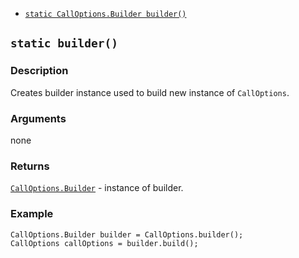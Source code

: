 * [`static CallOptions.Builder builder()`](#builder)

<a name="builder"></a>
## `static builder()`

### Description
Creates builder instance used to build new instance of `CallOptions`.

### Arguments
none

### Returns
[`CallOptions.Builder`](./CallOptions.md) - instance of builder.

### Example
```
CallOptions.Builder builder = CallOptions.builder();
CallOptions callOptions = builder.build();
```